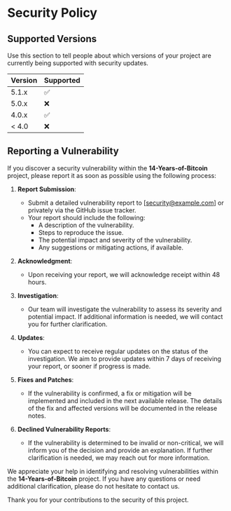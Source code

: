 # Security Policy

## Supported Versions

Use this section to tell people about which versions of your project are currently being supported with security updates.

| Version | Supported          |
| ------- | ------------------ |
| 5.1.x   | :white_check_mark: |
| 5.0.x   | :x:                |
| 4.0.x   | :white_check_mark: |
| < 4.0   | :x:                |

## Reporting a Vulnerability

If you discover a security vulnerability within the **14-Years-of-Bitcoin** project, please report it as soon as possible using the following process:

1. **Report Submission**:
   - Submit a detailed vulnerability report to [security@example.com] or privately via the GitHub issue tracker.
   - Your report should include the following:
     - A description of the vulnerability.
     - Steps to reproduce the issue.
     - The potential impact and severity of the vulnerability.
     - Any suggestions or mitigating actions, if available.

2. **Acknowledgment**:
   - Upon receiving your report, we will acknowledge receipt within 48 hours.

3. **Investigation**:
   - Our team will investigate the vulnerability to assess its severity and potential impact. If additional information is needed, we will contact you for further clarification.

4. **Updates**:
   - You can expect to receive regular updates on the status of the investigation. We aim to provide updates within 7 days of receiving your report, or sooner if progress is made.

5. **Fixes and Patches**:
   - If the vulnerability is confirmed, a fix or mitigation will be implemented and included in the next available release. The details of the fix and affected versions will be documented in the release notes.

6. **Declined Vulnerability Reports**:
   - If the vulnerability is determined to be invalid or non-critical, we will inform you of the decision and provide an explanation. If further clarification is needed, we may reach out for more information.

We appreciate your help in identifying and resolving vulnerabilities within the **14-Years-of-Bitcoin** project. If you have any questions or need additional clarification, please do not hesitate to contact us.

Thank you for your contributions to the security of this project.
